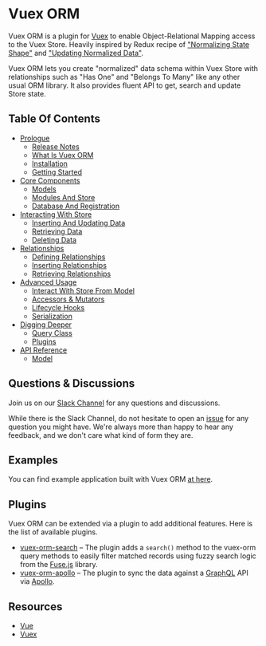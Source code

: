 # Vuex ORM

Vuex ORM is a plugin for [Vuex](https://github.com/vuejs/vuex) to enable Object-Relational Mapping access to the Vuex Store. Heavily inspired by Redux recipe of ["Normalizing State Shape"](http://redux.js.org/docs/recipes/reducers/NormalizingStateShape.html) and ["Updating Normalized Data"](http://redux.js.org/docs/recipes/reducers/UpdatingNormalizedData.html).

Vuex ORM lets you create "normalized" data schema within Vuex Store with relationships such as "Has One" and "Belongs To Many" like any other usual ORM library. It also provides fluent API to get, search and update Store state.

## Table Of Contents

- [Prologue](prologue.md)
    - [Release Notes](https://github.com/vuex-orm/vuex-orm/releases)
    - [What Is Vuex ORM](prologue/what-is-vuex-orm.md)
    - [Installation](prologue/installation.md)
    - [Getting Started](prologue/getting-started.md)
- [Core Components](core-components.md)
    - [Models](components/models.md)
    - [Modules And Store](components/modules-and-store.md)
    - [Database And Registration](components/database-and-registration.md)
- [Interacting With Store](interacting-with-store.md)
    - [Inserting And Updating Data](store/inserting-and-updating-data.md)
    - [Retrieving Data](store/retrieving-data.md)
    - [Deleting Data](store/deleting-data.md)
- [Relationships](relationships.md)
    - [Defining Relationships](relationships/defining-relationships.md)
    - [Inserting Relationships](relationships/inserting-relationships.md)
    - [Retrieving Relationships](relationships/retrieving-relationships.md)
- [Advanced Usage](advanced-usage.md)
    - [Interact With Store From Model](advanced/interact-with-store-from-model.md)
    - [Accessors & Mutators](advanced/accessors-and-mutators.md)
    - [Lifecycle Hooks](advanced/lifecycle-hooks.md)
    - [Serialization](advanced/serialization.md)
- [Digging Deeper](digging-deeper.md)
    - [Query Class](digging-deeper/query-class.md)
    - [Plugins](digging-deeper/plugins.md)
- [API Reference](api-reference.md)
    - [Model](api/model.md)

## Questions & Discussions

Join us on our [Slack Channel](https://join.slack.com/t/vuex-orm/shared_invite/enQtMzMxMTY4MzcwOTYzLTYwZDFjNTgzZDk4MDJlODJmMzk5NmNmZDBiYjIyMTVjMDk1MGRkYTEyYmNkMGM4MjRkNGJmYTBhNTIxYTA5OWI) for any questions and discussions.

While there is the Slack Channel, do not hesitate to open an [issue](https://github.com/vuex-orm/vuex-orm/issues) for any question you might have. We're always more than happy to hear any feedback, and we don't care what kind of form they are.

## Examples

You can find example application built with Vuex ORM [at here](https://github.com/vuex-orm/vuex-orm-examples).

## Plugins

Vuex ORM can be extended via a plugin to add additional features. Here is the list of available plugins.

- [vuex-orm-search](https://github.com/vuex-orm/plugin-search) – The plugin adds a `search()` method to the vuex-orm query methods to easily filter matched records using fuzzy search logic from the [Fuse.js](http://fusejs.io) library.
- [vuex-orm-apollo](https://github.com/vuex-orm/vuex-orm-apollo) – The plugin to sync the data against a [GraphQL](https://graphql.org) API via [Apollo](https://www.apollographql.com).

## Resources

- [Vue](https://vuejs.org)
- [Vuex](https://vuex.vuejs.org)
